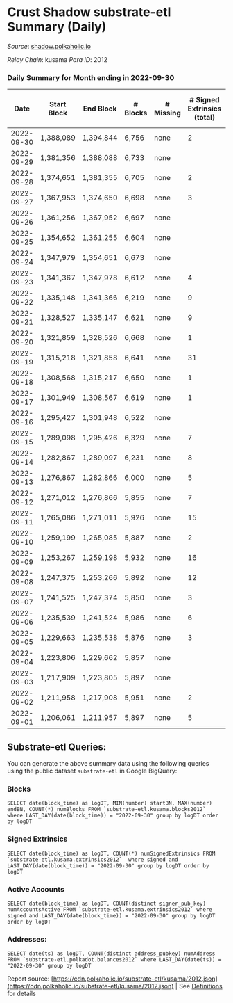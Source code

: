 # Crust Shadow substrate-etl Summary (Daily)

_Source_: [shadow.polkaholic.io](https://shadow.polkaholic.io)

*Relay Chain*: kusama
*Para ID*: 2012



### Daily Summary for Month ending in 2022-09-30


| Date | Start Block | End Block | # Blocks | # Missing | # Signed Extrinsics (total) | # Active Accounts | # Addresses with Balances | # Events | # Transfers | # XCM Transfers In | # XCM Transfers Out |
| ---- | ----------- | --------- | -------- | --------- | --------------------------- | ----------------- | ------------------------- | -------- | ----------- | ------------------ | ------------------- |
| 2022-09-30 | 1,388,089 | 1,394,844 | 6,756 | none  | 2 | 1 | 1,487 | 13,526 |   |   |   |
| 2022-09-29 | 1,381,356 | 1,388,088 | 6,733 | none  |  |  |  | 13,475 |   | 2 ($1.64) |   |
| 2022-09-28 | 1,374,651 | 1,381,355 | 6,705 | none  | 2 | 1 |  | 13,424 |   |   |   |
| 2022-09-27 | 1,367,953 | 1,374,650 | 6,698 | none  | 3 | 3 |  | 13,422 | 3 ($1,107.50) | 1 ($407.92) |   |
| 2022-09-26 | 1,361,256 | 1,367,952 | 6,697 | none  |  |  |  | 13,395 |   |   |   |
| 2022-09-25 | 1,354,652 | 1,361,255 | 6,604 | none  |  |  |  | 13,210 |   |   |   |
| 2022-09-24 | 1,347,979 | 1,354,651 | 6,673 | none  |  |  |  | 13,348 |   |   |   |
| 2022-09-23 | 1,341,367 | 1,347,978 | 6,612 | none  | 4 | 3 |  | 13,261 | 4  | 2 ($327.21) |   |
| 2022-09-22 | 1,335,148 | 1,341,366 | 6,219 | none  | 9 | 4 |  | 12,509 | 7 ($1,782.36) | 3 ($916.12) | 1 ($86.05) |
| 2022-09-21 | 1,328,527 | 1,335,147 | 6,621 | none  | 9 | 5 |  | 13,307 | 3 ($33.46) |   | 1 ($14.26) |
| 2022-09-20 | 1,321,859 | 1,328,526 | 6,668 | none  | 1 | 1 |  | 13,342 |   |   |   |
| 2022-09-19 | 1,315,218 | 1,321,858 | 6,641 | none  | 31 | 12 | 1,486 | 13,476 | 20 ($8,392.53) | 6 ($1,801.29) | 2 ($236.76) |
| 2022-09-18 | 1,308,568 | 1,315,217 | 6,650 | none  | 1 | 1 | 1,485 | 13,313 | 1 ($33.40) |   |   |
| 2022-09-17 | 1,301,949 | 1,308,567 | 6,619 | none  | 1 | 1 | 1,484 | 13,247 | 1 ($88.25) |   |   |
| 2022-09-16 | 1,295,427 | 1,301,948 | 6,522 | none  |  |  | 1,483 | 13,052 |   | 1 ($12.08) |   |
| 2022-09-15 | 1,289,098 | 1,295,426 | 6,329 | none  | 7 | 6 | 1,482 | 12,708 | 7 ($1,903.25) | 1 ($4.62) | 2 ($628.75) |
| 2022-09-14 | 1,282,867 | 1,289,097 | 6,231 | none  | 8 | 6 | 1,482 | 12,521 | 7 ($3,944.31) | 3 ($1,408.06) |   |
| 2022-09-13 | 1,276,867 | 1,282,866 | 6,000 | none  | 5 | 5 | 1,482 | 12,039 | 5 ($2,787.95) | 1 ($206.01) |   |
| 2022-09-12 | 1,271,012 | 1,276,866 | 5,855 | none  | 7 | 3 |  | 11,769 | 7 ($2,500.83) | 4 ($810.03) | 1 ($880.78) |
| 2022-09-11 | 1,265,086 | 1,271,011 | 5,926 | none  | 15 | 5 |  | 11,970 | 15 ($7,704.45) | 6 ($2,059.71) | 1 ($1,888.33) |
| 2022-09-10 | 1,259,199 | 1,265,085 | 5,887 | none  | 2 | 2 |  | 11,788 | 2 ($614.05) |   | 1 ($1.71) |
| 2022-09-09 | 1,253,267 | 1,259,198 | 5,932 | none  | 16 | 8 |  | 11,989 | 16 ($5,052.94) | 6 ($1,173.32) | 1 ($1,316.91) |
| 2022-09-08 | 1,247,375 | 1,253,266 | 5,892 | none  | 12 | 9 | 1,482 | 11,868 | 8 ($1,406.79) | 2 ($460.35) | 3 ($566.19) |
| 2022-09-07 | 1,241,525 | 1,247,374 | 5,850 | none  | 3 | 3 | 1,480 | 11,723 | 2 ($1,110.99) | 1 ($241.66) |   |
| 2022-09-06 | 1,235,539 | 1,241,524 | 5,986 | none  | 6 | 4 | 1,480 | 12,013 | 6 ($584.00) | 1 ($104.01) | 1 ($191.03) |
| 2022-09-05 | 1,229,663 | 1,235,538 | 5,876 | none  | 3 | 3 | 1,479 | 11,775 | 2 ($464.15) |   | 1 ($425.66) |
| 2022-09-04 | 1,223,806 | 1,229,662 | 5,857 | none  |  |  | 1,479 | 11,716 |   |   |   |
| 2022-09-03 | 1,217,909 | 1,223,805 | 5,897 | none  |  |  | 1,479 | 11,807 |   | 4 ($18.80) |   |
| 2022-09-02 | 1,211,958 | 1,217,908 | 5,951 | none  | 2 | 1 | 1,479 | 11,918 | 1 ($180.95) |   |   |
| 2022-09-01 | 1,206,061 | 1,211,957 | 5,897 | none  | 5 | 5 | 1,478 | 11,835 | 4 ($266.46) | 1 ($0.03) | 3 ($265.48) |

## Substrate-etl Queries:
You can generate the above summary data using the following queries using the public dataset `substrate-etl` in Google BigQuery:


### Blocks
```
SELECT date(block_time) as logDT, MIN(number) startBN, MAX(number) endBN, COUNT(*) numBlocks FROM `substrate-etl.kusama.blocks2012`  where LAST_DAY(date(block_time)) = "2022-09-30" group by logDT order by logDT
```


### Signed Extrinsics
```
SELECT date(block_time) as logDT, COUNT(*) numSignedExtrinsics FROM `substrate-etl.kusama.extrinsics2012`  where signed and LAST_DAY(date(block_time)) = "2022-09-30" group by logDT order by logDT
```


### Active Accounts
```
SELECT date(block_time) as logDT, COUNT(distinct signer_pub_key) numAccountsActive FROM `substrate-etl.kusama.extrinsics2012` where signed and LAST_DAY(date(block_time)) = "2022-09-30" group by logDT order by logDT
```


### Addresses:
```
SELECT date(ts) as logDT, COUNT(distinct address_pubkey) numAddress FROM `substrate-etl.polkadot.balances2012` where LAST_DAY(date(ts)) = "2022-09-30" group by logDT
```



Report source: [https://cdn.polkaholic.io/substrate-etl/kusama/2012.json](https://cdn.polkaholic.io/substrate-etl/kusama/2012.json) | See [Definitions](/DEFINITIONS.md) for details
